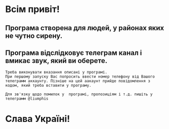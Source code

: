 # Всім привіт!
## Програма створена для людей, у районах яких не чутно сирену.
## Програма відслідковує телеграм канал і вмикає звук, який ви оберете.

    Треба виконувати вказання описані у програмі. 
    При першому запуску Вас попросить ввести номер телефону від Вашого телеграмм аккаунту. Пізніше на цей аакаунт прийде повідомлення з кодом, який треба вставити у програму.

    Для зв'язку щодо помилок у  програмі, пропозиціям і т.д. пишіть у телеграмм @liumphis
# Слава Україні!
